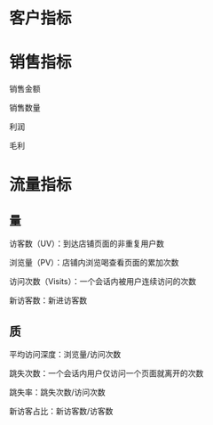 

# 客户指标





# 销售指标		

销售金额

销售数量

利润

毛利









# 流量指标

## 量

访客数（UV）：到达店铺页面的非重复用户数

浏览量（PV）：店铺内浏览喝查看页面的累加次数

访问次数（Visits）：一个会话内被用户连续访问的次数

新访客数：新进访客数



## 质

平均访问深度：浏览量/访问次数

跳失次数：一个会话内用户仅访问一个页面就离开的次数

跳失率：跳失次数/访问次数

新访客占比：新访客数/访客数





